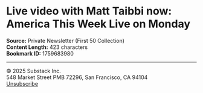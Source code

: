 # Live video with Matt Taibbi now: America This Week Live on Monday

**Source:** Private Newsletter (First 50 Collection)  
**Content Length:** 423 characters  
**Bookmark ID:** 1759683980

---

<div><p>© 2025 <span>Substack Inc.</span><br>548 Market Street PMB 72296, San Francisco, CA 94104 <br><a href="https://substack.com/api/v1/email/notification/unsubscribe?token=eyJ1c2VyX2lkIjozODA2NjI4LCJ0b3BpYyI6ImxpdmVfc3RyZWFtIiwiaWF0IjoxNzQxNjUxMzAyLCJleHAiOjE3NzMxODczMDIsImlzcyI6InB1Yi0wIiwic3ViIjoibm90aWZpY2F0aW9uLXVuc3Vic2NyaWJlIn0.C7CUwpx88GwqtDWBqkPQkZjTfLv7wpYTSzhoILK1Jh0"><span>Unsubscribe</span></a></p></div>

